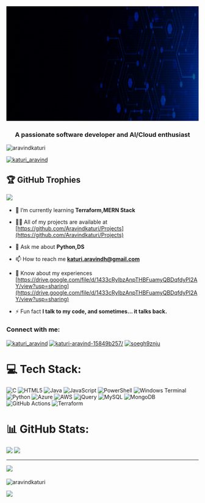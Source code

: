 <img src="aravind_gif.gif" alt="Hi! I'm Katuri Aravind" width="1100" height="300"/>

<h3 align="center">A passionate software developer and AI/Cloud enthusiast</h3>

<p align="left"> <img src="https://komarev.com/ghpvc/?username=aravindkaturi&label=Profile%20views&color=0e75b6&style=flat" alt="aravindkaturi" /> </p>

<p align="left"> <a href="https://twitter.com/katuri_aravind" target="blank"><img src="https://img.shields.io/twitter/follow/katuri_aravind?logo=twitter&style=for-the-badge" alt="katuri_aravind" /></a> </p>

## 🏆 GitHub Trophies
![](https://github-profile-trophy.vercel.app/?username=Aravindkaturi&theme=radical&no-frame=false&no-bg=false&margin-w=4)



- 🌱 I’m currently learning **Terraform,MERN Stack**

- 👨‍💻 All of my projects are available at [https://github.com/Aravindkaturi/Projects](https://github.com/Aravindkaturi/Projects)

- 💬 Ask me about **Python,DS**

- 📫 How to reach me **katuri.aravindh@gmail.com**

- 📄 Know about my experiences [https://drive.google.com/file/d/1433cRylbzAnpTHBFuamyQBDqfdyPI2AY/view?usp=sharing](https://drive.google.com/file/d/1433cRylbzAnpTHBFuamyQBDqfdyPI2AY/view?usp=sharing)

- ⚡ Fun fact **I talk to my code, and sometimes… it talks back.**

<h3 align="left">Connect with me:</h3>
<p align="left">
<a href="https://twitter.com/katuri_aravind" target="blank"><img align="center" src="https://raw.githubusercontent.com/rahuldkjain/github-profile-readme-generator/master/src/images/icons/Social/twitter.svg" alt="katuri_aravind" height="30" width="40" /></a>
<a href="https://linkedin.com/in/katuri-aravind-15849b257/" target="blank"><img align="center" src="https://raw.githubusercontent.com/rahuldkjain/github-profile-readme-generator/master/src/images/icons/Social/linked-in-alt.svg" alt="katuri-aravind-15849b257/" height="30" width="40" /></a>
<a href="https://www.leetcode.com/soegh9znju" target="blank"><img align="center" src="https://raw.githubusercontent.com/rahuldkjain/github-profile-readme-generator/master/src/images/icons/Social/leet-code.svg" alt="soegh9znju" height="30" width="40" /></a>
</p>

# 💻 Tech Stack:
![C](https://img.shields.io/badge/c-%2300599C.svg?style=for-the-badge&logo=c&logoColor=white) ![HTML5](https://img.shields.io/badge/html5-%23E34F26.svg?style=for-the-badge&logo=html5&logoColor=white) ![Java](https://img.shields.io/badge/java-%23ED8B00.svg?style=for-the-badge&logo=openjdk&logoColor=white) ![JavaScript](https://img.shields.io/badge/javascript-%23323330.svg?style=for-the-badge&logo=javascript&logoColor=%23F7DF1E) ![PowerShell](https://img.shields.io/badge/PowerShell-%235391FE.svg?style=for-the-badge&logo=powershell&logoColor=white) ![Windows Terminal](https://img.shields.io/badge/Windows%20Terminal-%234D4D4D.svg?style=for-the-badge&logo=windows-terminal&logoColor=white) ![Python](https://img.shields.io/badge/python-3670A0?style=for-the-badge&logo=python&logoColor=ffdd54) ![Azure](https://img.shields.io/badge/azure-%230072C6.svg?style=for-the-badge&logo=microsoftazure&logoColor=white) ![AWS](https://img.shields.io/badge/AWS-%23FF9900.svg?style=for-the-badge&logo=amazon-aws&logoColor=white) ![jQuery](https://img.shields.io/badge/jquery-%230769AD.svg?style=for-the-badge&logo=jquery&logoColor=white) ![MySQL](https://img.shields.io/badge/mysql-4479A1.svg?style=for-the-badge&logo=mysql&logoColor=white) ![MongoDB](https://img.shields.io/badge/MongoDB-%234ea94b.svg?style=for-the-badge&logo=mongodb&logoColor=white) ![GitHub Actions](https://img.shields.io/badge/github%20actions-%232671E5.svg?style=for-the-badge&logo=githubactions&logoColor=white) ![Terraform](https://img.shields.io/badge/terraform-%235835CC.svg?style=for-the-badge&logo=terraform&logoColor=white)




# 📊 GitHub Stats:
![](https://github-readme-stats.vercel.app/api?username=Aravindkaturi&theme=swift&hide_border=false&include_all_commits=false&count_private=false)
![](https://nirzak-streak-stats.vercel.app/?user=Aravindkaturi&theme=swift&hide_border=false)<br/>

---
[![](https://visitcount.itsvg.in/api?id=Aravindkaturi&icon=0&color=0)](https://visitcount.itsvg.in)

<p><img align="center" src="https://github-readme-stats.vercel.app/api/top-langs?username=aravindkaturi&show_icons=true&locale=en&layout=compact" alt="aravindkaturi" /></p>

[![](https://visitcount.itsvg.in/api?id=Aravindkaturi&icon=0&color=0)](https://visitcount.itsvg.in)
